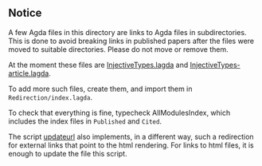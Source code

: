 ## Notice

A few Agda files in this directory are links to Agda files in subdirectories. This is done to avoid breaking links in published papers after the files were moved to suitable directories. Please do not move or remove them.

At the moment these files are [InjectiveTypes.lagda](InjectiveTypes.lagda) and [InjectiveTypes-article.lagda](InjectiveTypes-article.lagda).

To add more such files, create them, and import them in `Redirection/index.lagda`.

To check that everything is fine, typecheck AllModulesIndex, which includes the index files in `Published` and `Cited`.

The script [updateurl](../updateurl) also implements, in a different way, such a redirection for external links that point to the html rendering. For links to html files, it is enough to update the file this script.
